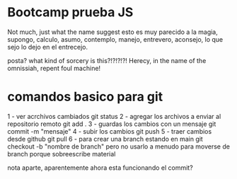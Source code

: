 # Bootcamp prueba JS
Not much, just what the name suggest
esto es muy parecido a la magia, supongo, calculo, asumo, contemplo, manejo, entrevero, aconsejo, lo que sejo lo dejo en el entrecejo.


posta? what kind of sorcery is this?!?!?!?!
Herecy, in the name of the omnissiah, repent foul machine!

# comandos basico para git
1 - ver acrchivos cambiados git status
2 - agregar los archivos a enviar al repositorio remoto git add .
3 - guardas los cambios con un mensaje git commit -m "mensaje"
4 - subir los cambios git push
5 - traer cambios desde github git pull
6 - para crear una branch estando en main git checkout -b "nombre de branch" pero no usarlo a menudo para moverse de branch porque sobreescribe material

nota aparte, aparentemente ahora esta funcionando el commit?